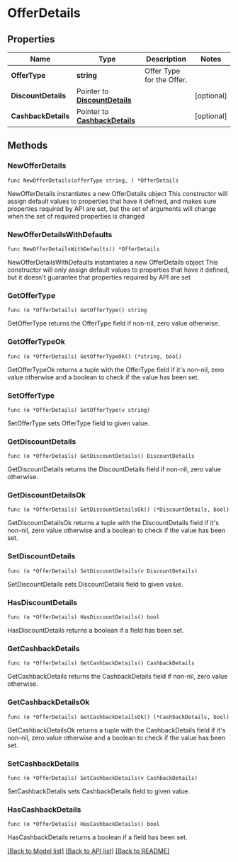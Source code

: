 # OfferDetails

## Properties

Name | Type | Description | Notes
------------ | ------------- | ------------- | -------------
**OfferType** | **string** | Offer Type for the Offer. | 
**DiscountDetails** | Pointer to [**DiscountDetails**](DiscountDetails.md) |  | [optional] 
**CashbackDetails** | Pointer to [**CashbackDetails**](CashbackDetails.md) |  | [optional] 

## Methods

### NewOfferDetails

`func NewOfferDetails(offerType string, ) *OfferDetails`

NewOfferDetails instantiates a new OfferDetails object
This constructor will assign default values to properties that have it defined,
and makes sure properties required by API are set, but the set of arguments
will change when the set of required properties is changed

### NewOfferDetailsWithDefaults

`func NewOfferDetailsWithDefaults() *OfferDetails`

NewOfferDetailsWithDefaults instantiates a new OfferDetails object
This constructor will only assign default values to properties that have it defined,
but it doesn't guarantee that properties required by API are set

### GetOfferType

`func (o *OfferDetails) GetOfferType() string`

GetOfferType returns the OfferType field if non-nil, zero value otherwise.

### GetOfferTypeOk

`func (o *OfferDetails) GetOfferTypeOk() (*string, bool)`

GetOfferTypeOk returns a tuple with the OfferType field if it's non-nil, zero value otherwise
and a boolean to check if the value has been set.

### SetOfferType

`func (o *OfferDetails) SetOfferType(v string)`

SetOfferType sets OfferType field to given value.


### GetDiscountDetails

`func (o *OfferDetails) GetDiscountDetails() DiscountDetails`

GetDiscountDetails returns the DiscountDetails field if non-nil, zero value otherwise.

### GetDiscountDetailsOk

`func (o *OfferDetails) GetDiscountDetailsOk() (*DiscountDetails, bool)`

GetDiscountDetailsOk returns a tuple with the DiscountDetails field if it's non-nil, zero value otherwise
and a boolean to check if the value has been set.

### SetDiscountDetails

`func (o *OfferDetails) SetDiscountDetails(v DiscountDetails)`

SetDiscountDetails sets DiscountDetails field to given value.

### HasDiscountDetails

`func (o *OfferDetails) HasDiscountDetails() bool`

HasDiscountDetails returns a boolean if a field has been set.

### GetCashbackDetails

`func (o *OfferDetails) GetCashbackDetails() CashbackDetails`

GetCashbackDetails returns the CashbackDetails field if non-nil, zero value otherwise.

### GetCashbackDetailsOk

`func (o *OfferDetails) GetCashbackDetailsOk() (*CashbackDetails, bool)`

GetCashbackDetailsOk returns a tuple with the CashbackDetails field if it's non-nil, zero value otherwise
and a boolean to check if the value has been set.

### SetCashbackDetails

`func (o *OfferDetails) SetCashbackDetails(v CashbackDetails)`

SetCashbackDetails sets CashbackDetails field to given value.

### HasCashbackDetails

`func (o *OfferDetails) HasCashbackDetails() bool`

HasCashbackDetails returns a boolean if a field has been set.


[[Back to Model list]](../README.md#documentation-for-models) [[Back to API list]](../README.md#documentation-for-api-endpoints) [[Back to README]](../README.md)


